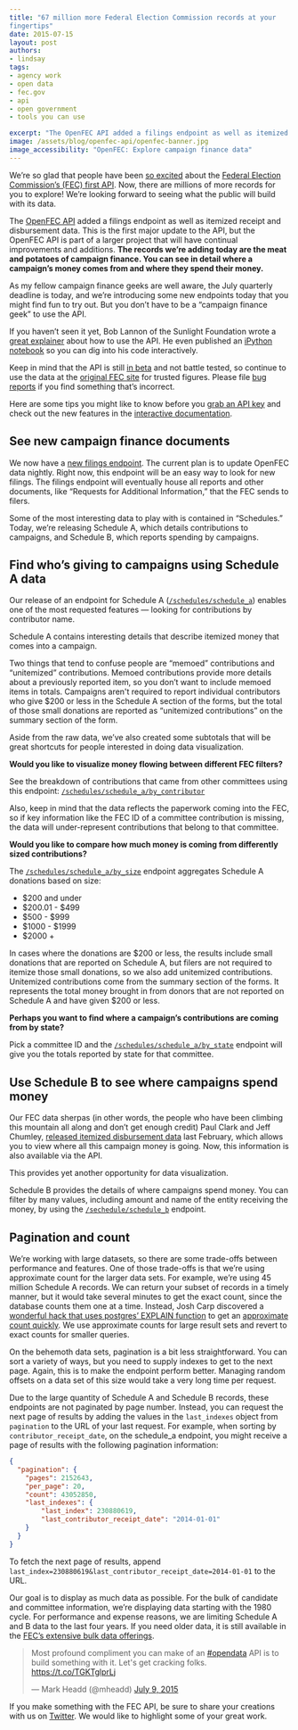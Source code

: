 ```yaml
---
title: "67 million more Federal Election Commission records at your
fingertips"
date: 2015-07-15
layout: post
authors:
- lindsay
tags:
- agency work
- open data
- fec.gov
- api
- open government
- tools you can use

excerpt: "The OpenFEC API added a filings endpoint as well as itemized receipt and disbursement data. This is the first major update to the API: The records we’re adding today are the meat and potatoes of campaign finance. You can see in detail where a campaign’s money comes from and where they spend their money."
image: /assets/blog/openfec-api/openfec-banner.jpg
image_accessibility: "OpenFEC: Explore campaign finance data"
---
```


We’re so glad that people have been [so excited](https://storify.com/18F/18f) about the [Federal Election Commission’s (FEC) first API](https://18f.gsa.gov/2015/07/08/openfec-api/). Now, there are millions of more records for you to explore! We’re looking forward to seeing what the public will build with its data.

The [OpenFEC API](https://api.open.fec.gov/developers) added a filings endpoint as well as itemized receipt and disbursement data. This is the first major update to the API, but the OpenFEC API is part of a larger project that will have continual improvements and additions. **The records we’re adding today are the meat and potatoes of campaign finance. You can see in detail where a campaign’s money comes from and where they spend their money.**

As my fellow campaign finance geeks are well aware, the July quarterly deadline is today, and we’re introducing some new endpoints today that you might find fun to try out. But you don’t have to be a “campaign finance geek” to use the API.

If you haven’t seen it yet, Bob Lannon of the Sunlight Foundation wrote a [great explainer](https://sunlightfoundation.com/blog/2015/07/08/openfec-makes-campaign-finance-data-more-accessible-with-new-api-heres-how-to-get-started/) about how to use the API. He even published an [iPython notebook](https://github.com/boblannon/blogpost_fec-api-howto/blob/master/fec_api.ipynb) so you can dig into his code interactively.

Keep in mind that the API is still [in beta](https://18f.gsa.gov/dashboard/stages/#beta) and not battle tested, so continue to use the data at the [original FEC site](http://www.fec.gov/pindex.shtml) for trusted figures. Please file [bug reports](https://github.com/18F/openFEC/issues) if you find something that’s incorrect.

Here are some tips you might like to know before you [grab an API key](https://api.data.gov/signup/) and check out the new features in the [interactive documentation](https://api.open.fec.gov/developers).

## See new campaign finance documents

We now have a [new filings endpoint](https://api.open.fec.gov/developers#!/filings). The current plan is to update OpenFEC data nightly. Right now, this endpoint will be an easy way to look for new filings. The filings endpoint will eventually house all reports and other documents, like “Requests for Additional Information,” that the FEC sends to filers.

Some of the most interesting data to play with is contained in “Schedules.” Today, we’re releasing Schedule A, which details contributions to campaigns, and Schedule B, which reports spending by campaigns.

## Find who’s giving to campaigns using Schedule A data

Our release of an endpoint for Schedule A ([`/schedules/schedule_a`](https://api.open.fec.gov/developers#!/schedules/get_schedules_schedule_a)) enables one of the most requested features — looking for contributions by contributor name.

Schedule A contains interesting details that describe itemized money that comes into a campaign.

Two things that tend to confuse people are “memoed” contributions and “unitemized” contributions. Memoed contributions provide more details about a previously reported item, so you don’t want to include memoed items in totals. Campaigns aren't required to report individual contributors who give $200 or less in the Schedule A section of the forms, but the total of those small donations are reported as “unitemized contributions” on the summary section of the form.

Aside from the raw data, we’ve also created some subtotals that will be great shortcuts for people interested in doing data visualization.

**Would you like to visualize money flowing between different FEC filters?**

See the breakdown of contributions that came from other committees using this endpoint: [`/schedules/schedule_a/by_contributor`](https://api.open.fec.gov//developers#!/schedules/get_schedules_schedule_a_by_contributor)

Also, keep in mind that the data reflects the paperwork coming into the FEC, so if key information like the FEC ID of a committee contribution is missing, the data will under-represent contributions that belong to that committee.

**Would you like to compare how much money is coming from differently sized contributions?**

The [`/schedules/schedule_a/by_size`](https://api.open.fec.gov/developers#!/schedules/get_schedules_schedule_a_by_size) endpoint aggregates Schedule A donations based on size:

-   $200 and under
-   $200.01 - $499
-   $500 - $999
-   $1000 - $1999
-   $2000 +

In cases where the donations are $200 or less, the results include small donations that are reported on Schedule A, but filers are not required to itemize those small donations, so we also add unitemized contributions. Unitemized contributions come from the summary section of the forms. It represents the total money brought in from donors that are not reported on Schedule A and have given $200 or less.

**Perhaps you want to find where a campaign’s contributions are coming from by state?**

Pick a committee ID and the [`/schedules/schedule_a/by_state`](https://api.open.fec.gov/developers#!/schedules/get_commttee_committee_id_schedules_schedule_a_by_state) endpoint will give you the totals reported by state for that committee.

## Use Schedule B to see where campaigns spend money

Our FEC data sherpas (in other words, the people who have been climbing this mountain all along and don’t get enough credit) Paul Clark and Jeff Chumley, [released itemized disbursement data](http://www.fec.gov/finance/disclosure/ftpdet.shtml) last February, which allows you to view where all this campaign money is going. Now, this information is also available via the API.

This provides yet another opportunity for data visualization.

Schedule B provides the details of where campaigns spend money. You can filter by many values, including amount and name of the entity receiving the money, by using the [`/sechedule/schedule_b`](https://api.open.fec.gov/developers#!/schedules/get_schedules_schedule_b) endpoint.

## Pagination and count

We’re working with large datasets, so there are some trade-offs between performance and features. One of those trade-offs is that we’re using approximate count for the larger data sets. For example, we’re using 45 million Schedule A records. We can return your subset of records in a timely manner, but it would take several minutes to get the exact count, since the database counts them one at a time. Instead, Josh Carp discovered a [wonderful hack that uses postgres’ EXPLAIN function](https://wiki.postgresql.org/wiki/Count_estimate) to get an [approximate count quickly](https://github.com/18F/openFEC/blob/develop/webservices/common/counts.py). We use approximate counts for large result sets and revert to exact counts for smaller queries.

On the behemoth data sets, pagination is a bit less straightforward. You can sort a variety of ways, but you need to supply indexes to get to the next page. Again, this is to make the endpoint perform better. Managing random offsets on a data set of this size would take a very long time per request.

Due to the large quantity of Schedule A and Schedule B records, these endpoints are not paginated by page number. Instead, you can request the next page of results by adding the values in the `last_indexes` object from `pagination` to the URL of your last request. For example, when sorting by `contributor_receipt_date`, on the schedule\_a endpoint, you might receive a page of results with the following pagination information:

```json
{
  "pagination": {
    "pages": 2152643,
    "per_page": 20,
    "count": 43052850,
    "last_indexes": {
        "last_index": 230880619,
        "last_contributor_receipt_date": "2014-01-01"
    }
  }
}
```

To fetch the next page of results, append `last_index=230880619&last_contributor_receipt_date=2014-01-01` to the URL.

Our goal is to display as much data as possible. For the bulk of candidate and committee information, we’re displaying data starting with the 1980 cycle. For performance and expense reasons, we are limiting Schedule A and B data to the last four years. If you need older data, it is still available in the [FEC’s extensive bulk data offerings](http://www.fec.gov/finance/disclosure/ftpdet.shtml).

<blockquote class="twitter-tweet" lang="en"><p lang="en" dir="ltr">Most profound compliment you can make of an <a href="https://twitter.com/hashtag/opendata?src=hash">#opendata</a> API is to build something with it. Let&#39;s get cracking folks. <a href="https://t.co/TGKTglprLj">https://t.co/TGKTglprLj</a></p>&mdash; Mark Headd (@mheadd) <a href="https://twitter.com/mheadd/status/619098677710340096">July 9, 2015</a></blockquote>
<script async src="//platform.twitter.com/widgets.js" charset="utf-8"></script>

If you make something with the FEC API, be sure to share your creations with us on [Twitter](https://twitter.com/18f). We would like to highlight some of your great work.